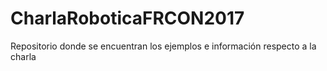 # CharlaRoboticaFRCON2017
Repositorio donde se encuentran los ejemplos e información respecto a la charla

